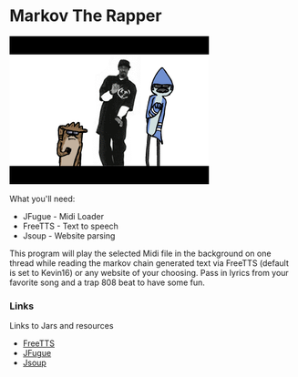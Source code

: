 # Markov The Rapper

![screen](snoop.gif)

What you'll need:

  - JFugue - Midi Loader
  - FreeTTS - Text to speech
  - Jsoup - Website parsing

This program will play the selected Midi file in the background on one thread while reading the markov chain generated text via FreeTTS (default is set to Kevin16) or any website of your choosing. Pass in lyrics from your favorite song and a trap 808 beat to have some fun. 

### Links
Links to Jars and resources

* [FreeTTS](http://freetts.sourceforge.net/docs/index.php)
* [JFugue](http://www.jfugue.org/)
* [Jsoup](http://jsoup.org/)



